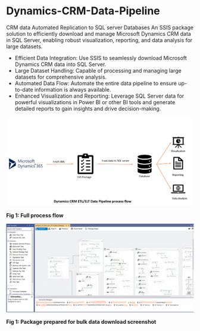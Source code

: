 # Dynamics-CRM-Data-Pipeline
CRM data Automated Replication to SQL server Databases
An SSIS package solution to efficiently download and manage Microsoft Dynamics CRM data in SQL Server, enabling robust visualization, reporting, and data analysis for large datasets.

- Efficient Data Integration: Use SSIS to seamlessly download Microsoft Dynamics CRM data into SQL Server.
- Large Dataset Handling: Capable of processing and managing large datasets for comprehensive analysis.
- Automated Data Flow: Automate the entire data pipeline to ensure up-to-date information is always available.
- Enhanced Visualization and Reporting: Leverage SQL Server data for powerful visualizations in Power BI or other BI tools and generate detailed reports to gain insights and drive decision-making.
<img  alt="process flow" width="900px" src="https://github.com/maeshakib/Dynamics-CRM-Data-Pipeline/blob/main/CRM%20to%20ssis%20package%20process%20flow%20.png " />

__**Fig 1: Full process flow**__



<img  alt="process flow" width="900px" src="https://github.com/maeshakib/Dynamics-CRM-Data-Pipeline/blob/main/package%20screenshot.png" />

__**Fig 1: Package prepared for bulk data download screenshot**__
